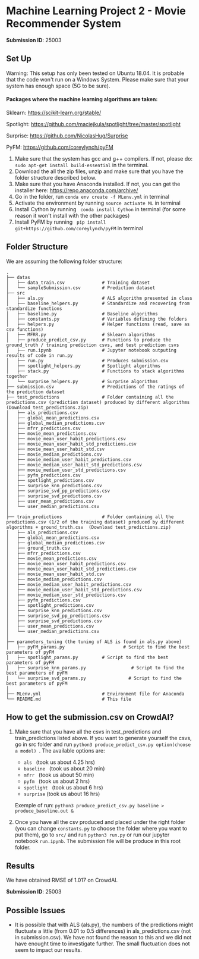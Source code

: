 # Machine Learning Project 2 - Movie Recommender System 

**Submission ID**: 25003

## Set Up

Warning: This setup has only been tested on Ubuntu 18.04. It is probable that the code won't run on a Windows System. Please make sure that your system has enough space (5G to be sure).

#### Packages where the machine learning algorithms are taken:

Sklearn: https://scikit-learn.org/stable/

Spotlight: https://github.com/maciejkula/spotlight/tree/master/spotlight

Surprise: https://github.com/NicolasHug/Surprise

PyFM: https://github.com/coreylynch/pyFM

1. Make sure that the system has gcc and g++ compilers. If not, please do: ``` sudo apt-get install build-essential ``` in the terminal.
2. Download the all the zip files, unzip and make sure that you have the folder structure described below.
3. Make sure that you have Anaconda installed. If not, you can get the installer here: https://repo.anaconda.com/archive/
4. Go in the folder, run ```conda env create -f MLenv.yml``` in terminal
5. Activate the environment by running ```source activate ML``` in terminal
6. Install Cython by running ``` conda install Cython``` in terminal (for some reason it won't install with the other packages)
7. Install PyFM by running ``` pip install git+https://github.com/coreylynch/pyFM``` in terminal

## Folder Structure

We are assuming the following folder structure:

```
.
├── datas
│   ├── data_train.csv              # Training dataset
│   └── sampleSubmission.csv        # Prediction dataset 
├── src                             
│   ├── als.py                      # ALS algorithm presented in class
│   ├── baseline_helpers.py         # Standardize and recovering from standardize functions
│   ├── baseline.py                 # Baseline algorithms
│   ├── constants.py                # Variables defining the folders
│   ├── helpers.py                  # Helper functions (read, save as csv functions)
│   ├── MFRR.py                     # Sklearn algorithms 
│   ├── produce_predict_csv.py      # Functions to produce the ground_truth / training prediction csvs, and test prediction csvs
│   ├── run.ipynb                   # Jupyter notebook outputing results of code in run.py
│   ├── run.py                      # Produces submission.csv
│   ├── spotlight_helpers.py        # Spotlight algorithms
│   ├── stack.py                    # Functions to stack algorithms together
│   └── surprise_helpers.py         # Surprise algorithms
├── submission.csv                  # Predictions of the ratings of the prediction dataset
├── test_predictions                # Folder containing all the predictions.csv (prediction dataset) produced by different algorithms (Download test_predictions.zip)
│   ├── als_predictions.csv        
│   ├── global_mean_predictions.csv
│   ├── global_median_predictions.csv
│   ├── mfrr_predictions.csv
│   ├── movie_mean_predictions.csv
│   ├── movie_mean_user_habit_predictions.csv
│   ├── movie_mean_user_habit_std_predictions.csv
│   ├── movie_mean_user_habit_std.csv
│   ├── movie_median_predictions.csv
│   ├── movie_median_user_habit_predictions.csv
│   ├── movie_median_user_habit_std_predictions.csv
│   ├── movie_median_user_std_predictions.csv
│   ├── pyfm_predictions.csv
│   ├── spotlight_predictions.csv
│   ├── surprise_knn_predictions.csv
│   ├── surprise_svd_pp_predictions.csv
│   ├── surprise_svd_predictions.csv
│   ├── user_mean_predictions.csv
│   └── user_median_predictions.csv
│  
├── train_predictions               # Folder containing all the predictions.csv (1/2 of the training dataset) produced by different algorithms + ground_truth.csv  (Download test_predictions.zip)
│   ├── als_predictions.csv        
│   ├── global_mean_predictions.csv
│   ├── global_median_predictions.csv
│   ├── ground_truth.csv
│   ├── mfrr_predictions.csv
│   ├── movie_mean_predictions.csv
│   ├── movie_mean_user_habit_predictions.csv
│   ├── movie_mean_user_habit_std_predictions.csv
│   ├── movie_mean_user_habit_std.csv
│   ├── movie_median_predictions.csv
│   ├── movie_median_user_habit_predictions.csv
│   ├── movie_median_user_habit_std_predictions.csv
│   ├── movie_median_user_std_predictions.csv
│   ├── pyfm_predictions.csv
│   ├── spotlight_predictions.csv
│   ├── surprise_knn_predictions.csv
│   ├── surprise_svd_pp_predictions.csv
│   ├── surprise_svd_predictions.csv
│   ├── user_mean_predictions.csv
│   └── user_median_predictions.csv
│  
├── parameters_tuning (the tuning of ALS is found in als.py above)
│   ├── pyFM_params.py                      # Script to find the best parameters of pyFM
│   ├── spotlight_params.py         # Script to find the best parameters of pyFM
│   ├── surprise_knn_params.py                 # Script to find the best parameters of pyFM
│   └── surprise_svd_params.py                # Script to find the best parameters of pyFM 
│
├── MLenv.yml                       # Environment file for Anaconda
└── README.md                       # This file
```

## How to get the submission.csv on CrowdAI?
1. Make sure that you have all the csvs in test_predictions and train_predictions listed above. If you want to generate yourself the csvs, go in src folder and run ```python3 produce_predict_csv.py option(choose a model) ```. 
    The available options are: 

    * ```als ``` (took us about 4.25 hrs) 
    * ```baseline ``` (took us about 20 min)
    * ```mfrr ``` (took us about 50 min)
    * ```pyfm ``` (took us about 2 hrs)
    * ```spotlight ``` (took us about 6 hrs)
    * ```surprise``` (took us about 16 hrs)

    Exemple of run: ```python3 produce_predict_csv.py baseline > produce_baseline.out & ```

2. Once you have all the csv produced and placed under the right folder (you can change ```constants.py``` to choose the folder where you want to put them), go to `src/` and run ```python3 run.py``` or run our jupyter notebook ```run.ipynb```. The submission file will be produce in this root folder.

## Results

We have obtained RMSE of 1.017 on CrowdAI. 

**Submission ID**: 25003

## Possible Issues

* It is possible that with ALS (als.py), the numbers of the predictions might fluctuate a little (from 0.01 to 0.5 differences) in als_predictions.csv (not in submission.csv). We have not found the reason to this and we did not have enought time to investigate further. The small fluctuation does not seem to impact our results.